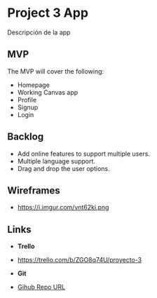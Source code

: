 # Project 3 App
Descripción de la app


## MVP
The MVP will cover the following:

-   Homepage
-   Working Canvas app
-   Profile
-   Signup
-   Login


## Backlog
-  Add online features to support multiple users.
-  Multiple language support.
-  Drag and drop the user options.

## Wireframes
- https://i.imgur.com/vnt62ki.png

## Links
- **Trello**
- https://trello.com/b/ZGO8q74U/proyecto-3

- **Git**

- [Gihub Repo URL](https://github.com/AndreuSCK/project-3/)
